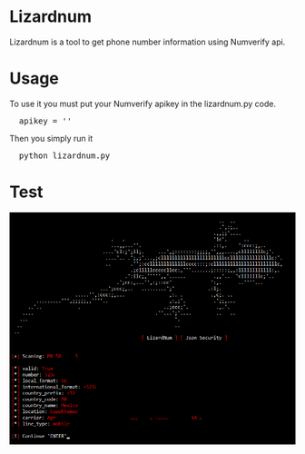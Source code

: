 # Lizardnum
Lizardnum is a tool to get phone number information using Numverify api.

# Usage
To use it you must put your Numverify apikey in the lizardnum.py code.
<pre>
  apikey = ''
</pre>
Then you simply run it
<pre>
  python lizardnum.py
</pre>

# Test

<img src="images/Lizardnum.png"/>

